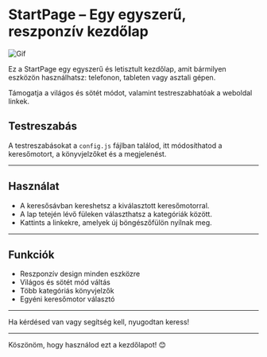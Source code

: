 # StartPage – Egy egyszerű, reszponzív kezdőlap

![Gif](asset/getstarted.gif)

Ez a StartPage egy egyszerű és letisztult kezdőlap, amit bármilyen eszközön használhatsz: telefonon, tableten vagy asztali gépen.

Támogatja a világos és sötét módot, valamint testreszabhatóak a weboldal linkek.

## Testreszabás

A testreszabásokat a `config.js` fájlban találod, itt módosíthatod a keresőmotort, a könyvjelzőket és a megjelenést.

---

## Használat

- A keresősávban kereshetsz a kiválasztott keresőmotorral.
- A lap tetején lévő füleken választhatsz a kategóriák között.
- Kattints a linkekre, amelyek új böngészőfülön nyílnak meg.

---

## Funkciók

- Reszponzív design minden eszközre
- Világos és sötét mód váltás
- Több kategóriás könyvjelzők
- Egyéni keresőmotor választó

---

Ha kérdésed van vagy segítség kell, nyugodtan keress!

---

Köszönöm, hogy használod ezt a kezdőlapot! 😊
